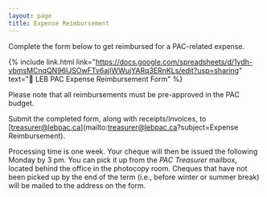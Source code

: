 ```yaml
---
layout: page
title: Expense Reimbursement
---
```


Complete the form below to get reimbursed for a PAC-related expense.

{% include link.html link="https://docs.google.com/spreadsheets/d/1ydh-vbmsMCnqQN96lJSOwFTv6ajlWWujYARq3ERnKLs/edit?usp=sharing" text="📄 LEB PAC Expense Reimbursement Form" %}

Please note that all reimbursements must be pre-approved in the PAC budget.

Submit the completed form, along with receipts/invoices, to [treasurer@lebpac.ca](mailto:treasurer@lebpac.ca?subject=Expense Reimbursement).

Processing time is one week. Your cheque will then be issued the following Monday by 3 pm. You can pick it up from the _PAC Treasurer_ mailbox, located behind the office in the photocopy room. Cheques that have not been picked up by the end of the term (i.e., before winter or summer break) will be mailed to the address on the form.